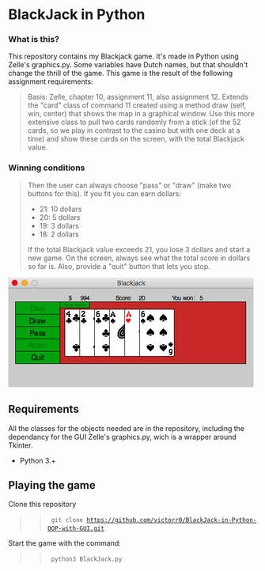 # BlackJack in Python ##
### What is this? ###
This repository contains my Blackjack game. It's made in Python using Zelle's graphics.py. Some variables have Dutch names, but that shouldn't change the thrill of the game. This game is the result of the following assignment requirements:

>Basis: Zelle, chapter 10, assignment 11, also assignment 12.
>Extends the "card" class of command 11 created using a method draw (self, win, center) that shows the map in a graphical window.
>Use this more extensive class to pull two cards randomly from a stick (of the 52 cards, so we play in contrast to the casino but with one deck at a time) and show these cards on the screen, with the total Blackjack value.
### Winning conditions ###
>Then the user can always choose "pass" or "draw" (make two buttons for this). If you fit you can earn dollars:
><ul>
><li>21: 10 dollars</li>
><li>20: 5 dollars</li>
><li>19: 3 dollars</li>
><li>18: 2 dollars</li>
></ul>
>If the total Blackjack value exceeds 21, you lose 3 dollars and start a new game.
>On the screen, always see what the total score in dollars so far is.
>Also, provide a "quit" button that lets you stop.


![Alt text](/blackjack_gui.jpg?raw=true "Example of the game")

## Requirements ##
All the classes for the objects needed are in the repository, including the dependancy for the GUI Zelle's graphics.py, wich is a wrapper around Tkinter.
<ul>
<li>Python 3.+</li>
</ul>

## Playing the game ##
Clone this repository
>><code> git clone https://github.com/victorr0/BlackJack-in-Python-OOP-with-GUI.git </code>

Start the game with the command:
>><code> python3 BlackJack.py </code>

